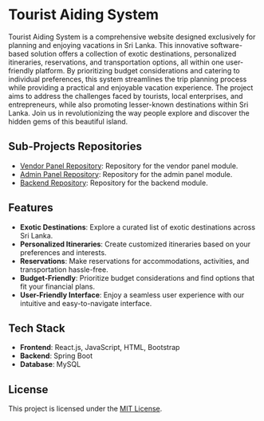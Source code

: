 # Tourist Aiding System

Tourist Aiding System is a comprehensive website designed exclusively for planning and enjoying vacations in Sri Lanka. This innovative software-based solution offers a collection of exotic destinations, personalized itineraries, reservations, and transportation options, all within one user-friendly platform. By prioritizing budget considerations and catering to individual preferences, this system streamlines the trip planning process while providing a practical and enjoyable vacation experience. The project aims to address the challenges faced by tourists, local enterprises, and entrepreneurs, while also promoting lesser-known destinations within Sri Lanka. Join us in revolutionizing the way people explore and discover the hidden gems of this beautiful island.

## Sub-Projects Repositories

- [Vendor Panel Repository](https://github.com/gitgunawardhana/TouristAidingSystemVendor): Repository for the vendor panel module.
- [Admin Panel Repository](https://github.com/gitgunawardhana/tourism-aiding-system-admin): Repository for the admin panel module.
- [Backend Repository](https://github.com/gitgunawardhana/tourism-aiding-system-backend): Repository for the backend module.

## Features

- **Exotic Destinations**: Explore a curated list of exotic destinations across Sri Lanka.
- **Personalized Itineraries**: Create customized itineraries based on your preferences and interests.
- **Reservations**: Make reservations for accommodations, activities, and transportation hassle-free.
- **Budget-Friendly**: Prioritize budget considerations and find options that fit your financial plans.
- **User-Friendly Interface**: Enjoy a seamless user experience with our intuitive and easy-to-navigate interface.

## Tech Stack

- **Frontend**: React.js, JavaScript, HTML, Bootstrap
- **Backend**: Spring Boot
- **Database**: MySQL

## License

This project is licensed under the [MIT License](LICENSE).
